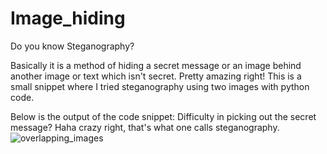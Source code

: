 # Image_hiding

Do you know Steganography?

Basically it is a method of hiding a secret message or an image behind another image or text which isn't secret. Pretty amazing right!
This is a small snippet where I tried steganography using two images with python code.

Below is the output of the code snippet:
Difficulty in picking out the secret message? Haha crazy right, that's what one calls steganography.
![overlapping_images](https://user-images.githubusercontent.com/66552063/122211122-005def00-cec4-11eb-82bf-4869a7921835.png)
